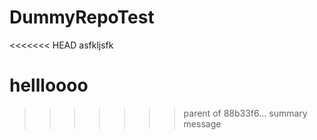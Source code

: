# DummyRepoTest
<<<<<<< HEAD
asfkljsfk



hellloooo
=======
>>>>>>> parent of 88b33f6... summary message
 
